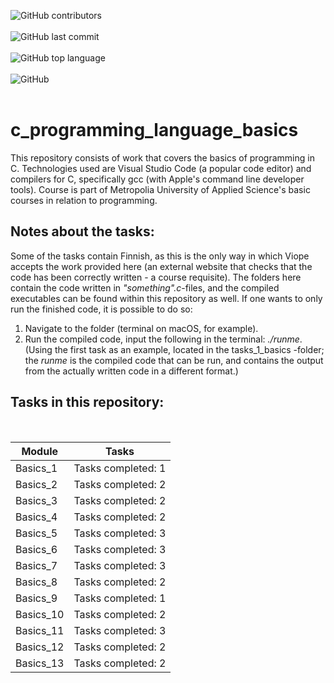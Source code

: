 ![GitHub contributors](https://img.shields.io/github/contributors/ArttuKesanto/C_programming_language_basics?logo=GitHub&style=flat-square)
<br></br>
![GitHub last commit](https://img.shields.io/github/last-commit/ArttuKesanto/C_programming_language_basics?logo=github&style=social)
<br></br>
![GitHub top language](https://img.shields.io/github/languages/top/ArttuKesanto/C_programming_language_basics?logo=c&style=for-the-badge)
<br></br>
![GitHub](https://img.shields.io/github/license/ArttuKesanto/C_programming_language_basics?logo=Github&?style=for-the-badge)
<br></br>

# c_programming_language_basics
This repository consists of work that covers the basics of programming in C. Technologies used are Visual Studio Code (a popular code editor) and compilers for C, specifically gcc (with Apple's command line developer tools). Course is part of Metropolia University of Applied Science's basic courses in relation to programming.

## Notes about the tasks:
Some of the tasks contain Finnish, as this is the only way in which Viope accepts the work provided here (an external website that checks that the code has been correctly written - a course requisite). The folders here contain the code written in *"something".c*-files, and the compiled executables can be found within this repository as well. If one wants to only run the finished code, it is possible to do so:

1. Navigate to the folder (terminal on macOS, for example).
2. Run the compiled code, input the following in the terminal: *./runme*. (Using the first task as an example, located in the tasks_1_basics -folder; the *runme* is the compiled code that can be run, and contains the output from the actually written code in a different format.)

## Tasks in this repository:
<br />
<div align="center">

Module       |    Tasks
------------ | -------------
Basics_1     | Tasks completed: 1
Basics_2     | Tasks completed: 2
Basics_3     | Tasks completed: 2
Basics_4     | Tasks completed: 2
Basics_5     | Tasks completed: 3
Basics_6     | Tasks completed: 3
Basics_7     | Tasks completed: 3
Basics_8     | Tasks completed: 2
Basics_9     | Tasks completed: 1
Basics_10    | Tasks completed: 2
Basics_11    | Tasks completed: 3
Basics_12    | Tasks completed: 2
Basics_13    | Tasks completed: 2

</div>
